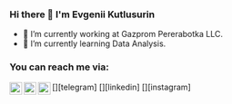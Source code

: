 ### Hi there 👋 I'm Evgenii Kutlusurin
- 🔭 I’m currently working at Gazprom Pererabotka LLC.
- 🌱 I’m currently learning Data Analysis.

### You can reach me via:
[<img align="left" alt="ekutlusurin | Telegram" width="22px" src="https://cdn.jsdelivr.net/npm/simple-icons@3.13.0/icons/telegram.svg" />][telegram]
[<img align="left" alt="evgeniikutlusurin | LinkedIn" width="22px" src="https://cdn.jsdelivr.net/npm/simple-icons@v3/icons/linkedin.svg" />][linkedin]
[<img align="left" alt="quigansky | Instagram" width="22px" src="https://cdn.jsdelivr.net/npm/simple-icons@v3/icons/instagram.svg" />][instagram]

<!--
**QuigAnskY/quigansky** is a ✨ _special_ ✨ repository because its `README.md` (this file) appears on your GitHub profile.

Here are some ideas to get you started:

- 🔭 I’m currently working on ...
- 🌱 I’m currently learning ...
- 👯 I’m looking to collaborate on ...
- 🤔 I’m looking for help with ...
- 💬 Ask me about ...
- 📫 How to reach me: ...
- 😄 Pronouns: ...
- ⚡ Fun fact: ...
-->
